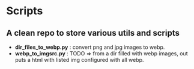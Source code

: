 # Scripts
## A clean repo to store various utils and scripts

* __dir_files_to_webp.py__ : convert png and jpg images to webp.
* __webp_to_imgsrc.py__ : TODO => from a dir filled with webp images, out puts a html with listed img configured with all webp.